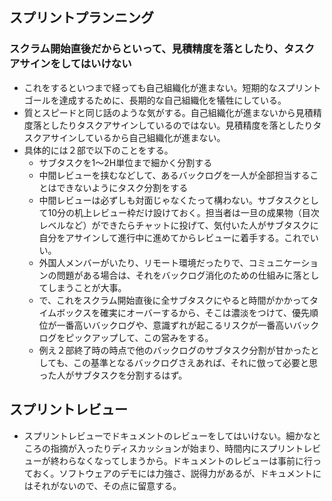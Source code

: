 ## スプリントプランニング

### スクラム開始直後だからといって、見積精度を落としたり、タスクアサインをしてはいけない

- これをするといつまで経っても自己組織化が進まない。短期的なスプリントゴールを達成するために、長期的な自己組織化を犠牲にしている。
- 質とスピードと同じ話のような気がする。自己組織化が進まないから見積精度落としたりタスクアサインしているのではない。見積精度を落としたりタスクアサインしているから自己組織化が進まない。
- 具体的には２部で以下のことをする。
  + サブタスクを1〜2H単位まで細かく分割する
  + 中間レビューを挟むなどして、あるバックログを一人が全部担当することはできないようにタスク分割をする
  + 中間レビューは必ずしも対面じゃなくたって構わない。サブタスクとして10分の机上レビュー枠だけ設けておく。担当者は一旦の成果物（目次レベルなど）ができたらチャットに投げて、気付いた人がサブタスクに自分をアサインして進行中に進めてからレビューに着手する。これでいい。
  + 外国人メンバーがいたり、リモート環境だったりで、コミュニケーションの問題がある場合は、それをバックログ消化のための仕組みに落としてしまうことが大事。
  + で、これをスクラム開始直後に全サブタスクにやると時間がかかってタイムボックスを確実にオーバーするから、そこは濃淡をつけて、優先順位が一番高いバックログや、意識ずれが起こるリスクが一番高いバックログをピックアップして、この営みをする。
  + 例え２部終了時の時点で他のバックログのサブタスク分割が甘かったとしても、この基準となるバックログさえあれば、それに倣って必要と思った人がサブタスクを分割するはず。

## スプリントレビュー

- スプリントレビューでドキュメントのレビューをしてはいけない。細かなところの指摘が入ったりディスカッションが始まり、時間内にスプリントレビューが終わらなくなってしまうから。ドキュメントのレビューは事前に行っておく。ソフトウェアのデモには力強さ、説得力があるが、ドキュメントにはそれがないので、その点に留意する。
